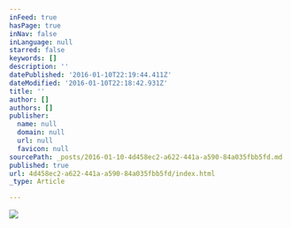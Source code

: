 ```yaml
---
inFeed: true
hasPage: true
inNav: false
inLanguage: null
starred: false
keywords: []
description: ''
datePublished: '2016-01-10T22:19:44.411Z'
dateModified: '2016-01-10T22:18:42.931Z'
title: ''
author: []
authors: []
publisher:
  name: null
  domain: null
  url: null
  favicon: null
sourcePath: _posts/2016-01-10-4d458ec2-a622-441a-a590-84a035fbb5fd.md
published: true
url: 4d458ec2-a622-441a-a590-84a035fbb5fd/index.html
_type: Article

---
```

![](https://the-grid-user-content.s3-us-west-2.amazonaws.com/5dc1515a-6f70-4093-bb1f-df1f47f46362.jpg)